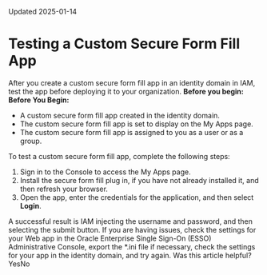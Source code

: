Updated 2025-01-14
# Testing a Custom Secure Form Fill App
After you create a custom secure form fill app in an identity domain in IAM, test the app before deploying it to your organization.
**Before you begin:**
**Before You Begin:**
  * A custom secure form fill app created in the identity domain.
  * The custom secure form fill app is set to display on the My Apps page.
  * The custom secure form fill app is assigned to you as a user or as a group.

To test a custom secure form fill app, complete the following steps: 
  1. Sign in to the Console to access the My Apps page.
  2. Install the secure form fill plug in, if you have not already installed it, and then refresh your browser.
  3. Open the app, enter the credentials for the application, and then select **Login**.


A successful result is IAM injecting the username and password, and then selecting the submit button.
If you are having issues, check the settings for your Web app in the Oracle Enterprise Single Sign-On (ESSO) Administrative Console, export the *.ini file if necessary, check the settings for your app in the identity domain, and try again.
Was this article helpful?
YesNo

